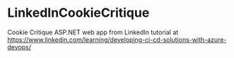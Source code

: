 # LinkedInCookieCritique
Cookie Critique ASP.NET web app from LinkedIn tutorial at https://www.linkedin.com/learning/developing-ci-cd-solutions-with-azure-devops/
